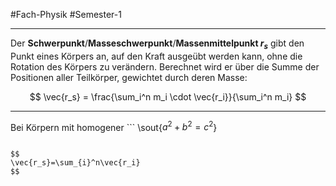 #Fach-Physik  #Semester-1

---

Der **Schwerpunkt**/**Masseschwerpunkt**/**Massenmittelpunkt $r_s$** gibt den Punkt eines Körpers an, auf den Kraft ausgeübt werden kann, ohne die Rotation des Körpers zu verändern. Berechnet wird er über die Summe der Positionen aller Teilkörper, gewichtet durch deren Masse:

$$
\vec{r_s} = \frac{\sum_i^n m_i \cdot \vec{r_i}}{\sum_i^n m_i}
$$

---

Bei Körpern mit homogener ```
\sout{$a^2+b^2=c^2$}
```[[✒ Arbeitsplatz/abgeleitete SI-Einheiten|Massendichte]], lässt sich $\sum_i^n\vec{m_i}$ im Zähler gegen den Nenner kürzen.

$$
\vec{r_s}=\sum_{i}^n\vec{r_i}
$$